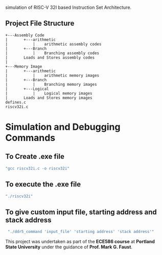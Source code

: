 simulation of RISC-V 32I based Instruction Set Architecture.

## Project File Structure

```
+---Assembly Code
|       +---arithmetic
|           |    arithmetic assembly codes
|       +---Branch
|           |    Branching assembly codes
|       Loads and Stores assembly codes
|       
+---Memory Image
|       +---arithmetic
|           |    arithmetic memory images
|       +---Branch
|           |    Branching memory images
|       +---Logical
|           |    Logical memory images
|       Loads and Stores memory images
defines.c
riscv32i.c
```
# Simulation and Debugging Commands
## To Create .exe file
```bash
"gcc riscv32i.c -o riscv32i"
```
## To execute the .exe file
```bash
"./riscv32i"
```
## To give custom input file, starting address and stack address
```bash
 "./ddr5_command 'input_file' 'starting address' 'stack address'"
```

This project was undertaken as part of the **ECE586 course** at **Portland State University** under the guidance of **Prof. Mark G. Faust**.

